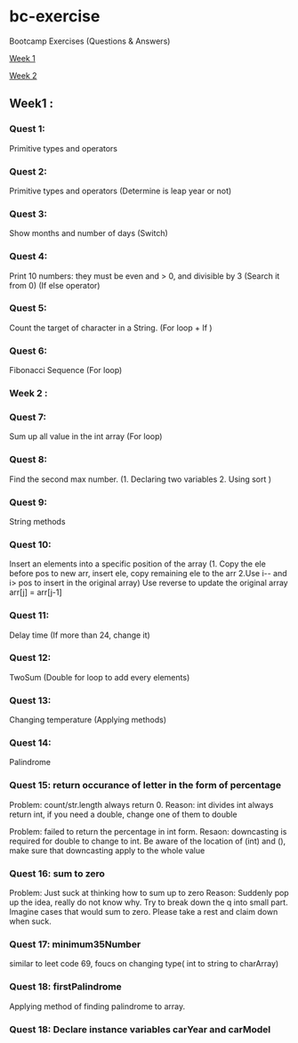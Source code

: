 # bc-exercise
Bootcamp Exercises (Questions &amp; Answers)



[Week 1](##Week1)

[Week 2](##Week2)


## Week1 :

### Quest 1: 
Primitive types and operators

### Quest 2: 
Primitive types and operators (Determine is leap year or not)

### Quest 3: 
Show months and number of days (Switch)

### Quest 4: 
Print 10 numbers: they must be even and > 0, and divisible by 3 (Search it from 0)
(If else operator)

### Quest 5: 
Count the target of character in a String.
(For loop + If )

### Quest 6: 
Fibonacci Sequence (For loop)

### Week 2 :

### Quest 7: 
Sum up all value in the int array (For loop)

### Quest 8: 
Find the second max number. (1. Declaring two variables 2. Using sort )

### Quest 9: 
String methods

### Quest 10:  
Insert an elements into a specific position of the array
(1. Copy the ele before pos to new arr, insert ele, copy remaining ele to the arr 2.Use i-- and i> pos to insert in the original array)
Use reverse to update the original array arr[j] = arr[j-1]

### Quest 11: 
Delay time (If more than 24, change it)
        
### Quest 12: 
TwoSum (Double for loop to add every elements)
        
### Quest 13: 
Changing temperature (Applying methods)

### Quest 14: 
Palindrome

### Quest 15: return occurance of letter in the form of percentage

Problem: count/str.length always return 0.
Reason: int divides int always return int, if you need a double, change one of them to double

Problem: failed to return the percentage in int form. 
Resaon: downcasting is required for double to change to int. Be aware of the location of (int) and (),
        make sure that downcasting apply to the whole value 

### Quest 16: sum to zero
Problem: Just suck at thinking how to sum up to zero
Reason: Suddenly pop up the idea, really do not know why. Try to break down the q into small part. Imagine cases
        that would sum to zero. Please take a rest and claim down when suck.

### Quest 17: minimum35Number
similar to leet code 69, foucs on changing type( int to string to charArray)

### Quest 18: firstPalindrome
Applying method of finding palindrome to array.

### Quest 18: Declare instance variables carYear and carModel


